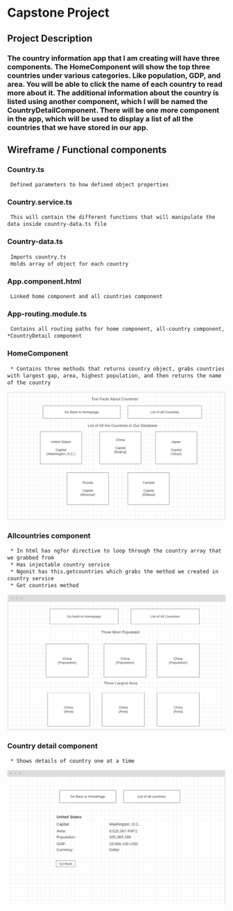 # Capstone Project



## Project Description

### The country information app that I am creating will have three components. The HomeComponent will show the top three countries under various categories. Like population, GDP, and area. You will be able to click the name of each country to read more about it. The additional information about the country is listed using another component, which I will be named the CountryDetailComponent. There will be one more component in the app, which will be used to display a list of all the countries that we have stored in our app.




## Wireframe / Functional components

### Country.ts
     Defined parameters to how defined object properties
 ### Country.service.ts
     This will contain the different functions that will manipulate the data inside country-data.ts file
 ### Country-data.ts
     Imports country.ts
     Holds array of object for each country
 ### App.component.html
     Linked home component and all countries component
 ### App-routing.module.ts
     Contains all routing paths for home component, all-country component, *CountryDetail component

 ### HomeComponent 
     * Contains three methods that returns country object, grabs countries with largest gap, area, highest population, and then returns the name of the country

![](./img/HomeComponent.png)


 ### Allcountries component
     * In html has ngfor directive to loop through the country array that we grabbed from 
     * Has injectable country service
     * Ngonit has this.getcountries which grabs the method we created in country service
     * Get countries method 

   ![](./img/AllCountriesComponent.png)

 ### Country detail component
     * Shows details of country one at a time

![](./img/CountryDetailComponent.png)






